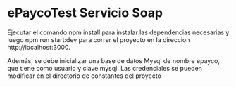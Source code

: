 # ePaycoTest Servicio Soap

Ejecutar el comando npm install para instalar las dependencias necesarias y luego npm run start:dev para correr el proyecto en la direccion http://localhost:3000.

Además, se debe inicializar una base de datos Mysql de nombre epayco, que tiene como usuario y clave mysql. Las credenciales se pueden modificar en el directorio de constantes del proyecto

